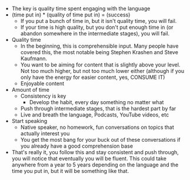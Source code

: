 
- The key is quality time spent engaging with the language
- (time put in) * (quality of time put in) = (success)
	- If you put a bunch of time in, but it isn't quality time, you will fail.
	- If your time is high quality, but you don't put enough time in (or abandon somewhere in the intermediate stages), you will fail.
- Quality time
	- In the beginning, this is comprehensible input. Many people have covered this, the most notable being Stephen Krashen and Steve Kaufmann.
	- You want to be aiming for content that is slightly above your level. Not too much higher, but not too much lower either (although if you only have the energy for easier content, yes, CONSUME IT)
	- Enjoyable content
- Amount of time
	- Consistency is key
		- Develop the habit, every day something no matter what
	- Push through intermediate stages, that is the hardest part by far
	- Live and breath the language, Podcasts, YouTube videos, etc
- Start speaking
	- Native speaker, no homework, fun conversations on topics that actually interest you
	- You get the most bang for your buck out of these conversations if you already have a good comprehension base
- That's really it, you follow this and stay consistent and push through, you will notice that eventually you will be fluent. This could take anywhere from a year to 5 years depending on the language and the time you put in, but it will be something like that. 
